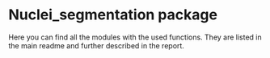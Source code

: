 # Nuclei_segmentation package

Here you can find all the modules with the used functions. They are listed in the main readme and further described in the report. 
